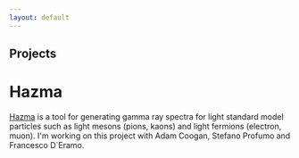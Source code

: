 ```yaml
---
layout: default
---
```


Projects
--------

Hazma
=====

[Hazma](https://github.com/LoganAMorrison/Hazma) is a tool for generating gamma ray spectra for light standard model particles such as light mesons (pions, kaons) and light fermions (electron, muon). I'm working on this project with Adam Coogan, Stefano Profumo and Francesco D`Eramo.
